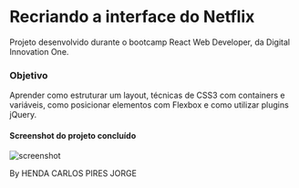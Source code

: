 # Recriando a interface do Netflix

Projeto desenvolvido durante o bootcamp React Web Developer, da Digital Innovation One.

### Objetivo

Aprender como estruturar um layout, técnicas de CSS3 com containers e variáveis, como posicionar elementos com Flexbox e como utilizar plugins jQuery.

#### Screenshot do projeto concluído
<img alt="screenshot" src="https://github.com/isabelavs/netflix-interface/blob/master/img/screenshot.PNG">

By HENDA CARLOS PIRES JORGE

